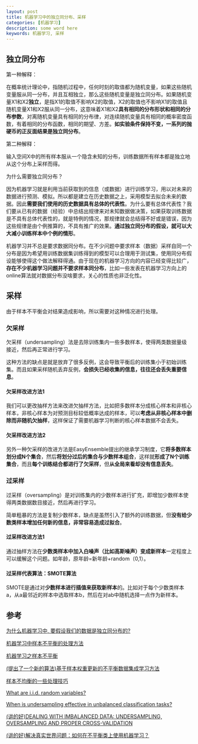 ```yaml
---
layout: post
title: 机器学习中的独立同分布、采样
categories: [机器学习]
description: some word here
keywords: 机器学习, 采样
---
```


## 独立同分布

第一种解释：

在概率统计理论中，指随机过程中，任何时刻的取值都为随机变量，如果这些随机变量服从同一分布，并且互相独立，那么这些随机变量是独立同分布。如果随机变量X1和X2**独立**，是指X1的取值不影响X2的取值，X2的取值也不影响X1的取值且随机变量X1和X2服从同一分布，这意味着X1和X2**具有相同的分布形状和相同的分布参数**，对离随机变量具有相同的分布律，对连续随机变量具有相同的概率密度函数，有着相同的分布函数，相同的期望、方差。**如实验条件保持不变，一系列的抛硬币的正反面结果是独立同分布**。

第二种解释：

输入空间X中的所有样本服从一个隐含未知的分布，训练数据所有样本都是独立地从这个分布上采样而得。

为什么需要独立同分布？

因为机器学习就是利用当前获取到的信息（或数据）进行训练学习，用以对未来的数据进行预测、模拟。所以都是建立在历史数据之上，采用模型去拟合未来的数据。因此**需要我们使用的历史数据具有总体的代表性**。为什么要有总体代表性？我们要从已有的数据（经验）中总结出规律来对未知数据做决策，如果获取训练数据是不具有总体代表性的，就是特例的情况，那规律就会总结得不好或是错误，因为这些规律是由个例推算的，不具有推广的效果。**通过独立同分布的假设，就可以大大减小训练样本中个例的情形**。

机器学习并不总是要求数据同分布。在不少问题中要求样本（数据）采样自同一个分布是因为希望用训练数据集训练得到的模型可以合理用于测试集，使用同分布假设能够使得这个做法解释得通。由于现在的机器学习方向的内容已经变得比较广，**存在不少机器学习问题并不要求样本同分布**，比如一些发表在机器学习方向上的online算法就对数据分布没啥要求，关心的性质也非泛化性。

## 采样

由于样本不平衡会对结果造成影响，所以需要对这种情况进行处理。

### 欠采样

欠采样（undersampling）法是去除训练集内一些多数样本，使得两类数据量级接近，然后再正常进行学习。

这种方法的缺点是就是放弃了很多反例，这会导致平衡后的训练集小于初始训练集。而且如果采样随机丢弃反例，**会损失已经收集的信息，往往还会丢失重要信息**。

#### 欠采样改进方法1

我们可以更改抽样方法来改进欠抽样方法，比如把多数样本分成核心样本和非核心样本，非核心样本为对预测目标较低概率达成的样本，可以**考虑从非核心样本中删除而非随机欠抽样**，这样保证了需要机器学习判断的核心样本数据不会丢失。

#### 欠采样改进方法2

另外一种欠采样的改进方法是EasyEnsemble提出的继承学习制度，它**将多数样本划分成N个集合**，然后**将划分过后的集合与少数样本组合**，这样就**形成了N个训练集合**，而且**每个训练结合都进行了欠采样**，但**从全局来看却没有信息丢失**。

### 过采样

过采样（oversampling）是对训练集内的少数样本进行扩充，即增加少数样本使得两类数据数目接近，然后再进行学习。

简单粗暴的方法是复制少数样本，缺点是虽然引入了额外的训练数据，但**没有给少数类样本增加任何新的信息，非常容易造成过拟合**。

#### 过采样改进方法1

通过抽样方法在**少数类样本中加入白噪声（比如高斯噪声）变成新样本**一定程度上可以缓解这个问题。如年龄，原年龄=新年龄+random（0,1）。

#### 过采样代表算法：SMOTE算法

SMOTE是通过对**少数样本进行插值来获取新样本**的。比如对于每个少数类样本a，从a最邻近的样本中选取样本b，然后在对ab中随机选择一点作为新样本。

## 参考

[为什么机器学习中, 要假设我们的数据是独立同分布的?](https://blog.csdn.net/Laputa_ML/article/details/80114927)

[机器学习中样本不平衡的处理方法](https://zhuanlan.zhihu.com/p/28850865)

[机器学习之样本不平衡](https://www.codetd.com/article/3997996)

[(提出了一个新的算法)基于样本权重更新的不平衡数据集成学习方法](http://www.598qikan.com/2018/0913/4103.html)

[样本不均衡的一些处理技巧](http://www.yanglajiao.com/article/Tcorpion/78175269)

[What are i.i.d. random variables?](https://stats.stackexchange.com/questions/17391/what-are-i-i-d-random-variables)

[When is undersampling effective in unbalanced classification tasks?](http://www.oliviercaelen.be/doc/ECML_under_v4.pdf)

[(讲的好)DEALING WITH IMBALANCED DATA: UNDERSAMPLING, OVERSAMPLING AND PROPER CROSS-VALIDATION](https://www.marcoaltini.com/blog/dealing-with-imbalanced-data-undersampling-oversampling-and-proper-cross-validation)

[(讲的好)解决真实世界问题：如何在不平衡类上使用机器学习？](https://www.jiqizhixin.com/articles/2016-08-30)
